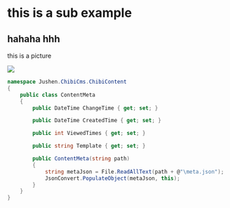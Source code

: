 ﻿# this is a sub example
## hahaha hhh

this is a picture

![](2019-03-16-10-28-46.png) 
```csharp
namespace Jushen.ChibiCms.ChibiContent
{
    public class ContentMeta
    {
        public DateTime ChangeTime { get; set; }

        public DateTime CreatedTime { get; set; }

        public int ViewedTimes { get; set; }

        public string Template { get; set; }

        public ContentMeta(string path)
        {
            string metaJson = File.ReadAllText(path + @"\meta.json");
            JsonConvert.PopulateObject(metaJson, this); 
        }
    }
}
```